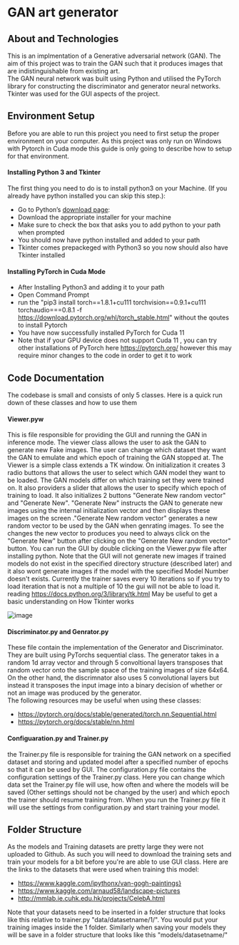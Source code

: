 # GAN art generator
## About and Technologies
This is an implmentation of a Generative adversarial network (GAN). The aim of this project was to train the GAN such that it produces images that are indistinguishable from existing art.  
The GAN neural network was built using Python and utilised the PyTorch library for constructing the discriminator and generator neural networks. Tkinter was used for the GUI aspects of the project.
## Environment Setup
Before you are able to run this project you need to first setup the proper environment on your computer. As this project was only run on Windows with Pytorch in Cuda mode this guide is only going to describe how to setup for that environment.
#### Installing Python 3 and Tkinter
The first thing you need to do is to install python3 on your Machine. (If you already have python installed you can skip this step.):  
- Go to Python’s [download page](https://www.python.org/downloads/release/python-394/):
- Download the appropriate installer for your machine
- Make sure to check the box that asks you to add python to your path when prompted
- You should now have python installed and added to your path 
- Tkinter comes prepackeged with Python3 so you now should also have Tkinter installed
#### Installing PyTorch in Cuda Mode
- After Installing Python3 and adding it to your path
- Open Command Prompt
- run the "pip3 install torch==1.8.1+cu111 torchvision==0.9.1+cu111 torchaudio===0.8.1 -f https://download.pytorch.org/whl/torch_stable.html" without the qoutes to install Pytorch
- You have now successfully installed PyTorch for Cuda 11
- Note that if your GPU device does not support Cuda 11 , you can try other installations of PyTorch here https://pytorch.org/ however this may require minor changes to the code     in order to get it to work
## Code Documentation
The codebase is small and consists of only 5 classes. Here is a quick run down of these classes and how to use them
#### Viewer.pyw
This is file responsible for providing the GUI and running the GAN in inference mode. The viewer class allows the user to ask the GAN to generate new Fake images. The user can change which dataset they want the GAN to emulate and which epoch of training the GAN stopped at. The Viewer is a simple class extends a TK window. On initialization it creates 3 radio buttons that allows the user to select which GAN model they want to be loaded. The GAN models differ on which training set they were trained on. It also providers a slider that allows the user to specify which epoch of training to load. It also initializes 2 buttons "Generate New random vector" and "Generate New". "Generate New" instructs the GAN to generate new images using the internal initialization vector and then displays these images on the screen  ."Generate New random vector" generates a new random vector to be used by the GAN when genrating images. To see the changes the new vector to produces you need to always click on the "Generate New" button after clicking on the "Generate New random vector" button. You can run the GUI by double clicking on the Viewer.pyw file after installing python. Note that the GUI will not generate new images if trained models do not exist in the specified directory structure (described later) and it also wont generate images if the model with the specified Model Number doesn't exists. Currently the trainer saves every 10 iterations so if you try to load iteration that is not a multiple of 10 the gui will not be able to load it. reading https://docs.python.org/3/library/tk.html May be useful to get a basic understanding on How Tkinter works  

![image](https://user-images.githubusercontent.com/69083495/115099624-6adfc680-9f37-11eb-9113-29b83e0e27a6.png)  
#### Discriminator.py and Genrator.py
These file contain the implementation of the Generator and Discriminator. They are built using PyTorchs sequential class. The generator takes in a random 1d array vector and through 5 convoltional layers transposes that random vector onto the sample space of the training images of size 64x64. On the other hand, the discrimnator also uses 5 convolutional layers but instead it transposes the input image into a binary decision of whether or not an image was produced by the generator.  
The following resources may be useful when using these classes:
- https://pytorch.org/docs/stable/generated/torch.nn.Sequential.html
- https://pytorch.org/docs/stable/nn.html
#### Configuaration.py and Trainer.py
the Trainer.py file is responsible for training the GAN network on a specified dataset and storing and updated model after a specified number of epochs so that it can be used by GUI. The configuration.py file contains the configuration settings of the Trainer.py class. Here you can change which data set the Trainer.py file will use, how often and where the models will be saved (Other settings should not be changed by the user) and which epoch the trainer should resume training from. When you run the Trainer.py file it will use the settings from configuration.py and start training your model. 
## Folder Structure 
As the models and Training datasets are pretty large they were not uploaded to Github. As such you will need to download the training sets and train your models for a bit before you're are able to use GUI class. Here are the links to the datasets that were used when training this model:  
- https://www.kaggle.com/ipythonx/van-gogh-paintings}
- https://www.kaggle.com/arnaud58/landscape-pictures
- http://mmlab.ie.cuhk.edu.hk/projects/CelebA.html

Note that your datasets need to be inserted in a folder structure that looks like this relative to trainer.py "data/datasetname/1/". You would put your training images inside the 1 folder. Similarly when saving your models they will be save in a folder structure that looks like this "models/datasetname/"


